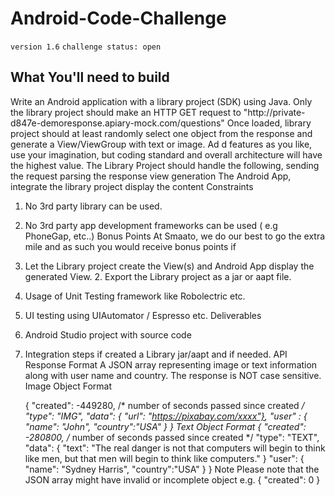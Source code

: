 # Android-Code-Challenge

`version 1.6`
`challenge status: open`

## What You'll need to build
Write an Android application with a library project (SDK) using Java. Only the library project should make an HTTP GET request to "http://private- d847e-demoresponse.apiary-mock.com/questions"
Once loaded, library project should at least randomly select one object from the response and generate a View/ViewGroup with text or image. Ad d features as you like, use your imagination, but coding standard and overall architecture will have the highest value.
The Library Project should handle the following,
sending the request parsing the response view generation
The Android App,
integrate the library project display the content
Constraints
1. No 3rd party library can be used.
2. No 3rd party app development frameworks can be used ( e.g PhoneGap, etc..)
Bonus Points
At Smaato, we do our best to go the extra mile and as such you would receive bonus points if
1. Let the Library project create the View(s) and Android App display the generated View. 2. Export the Library project as a jar or aapt file.
3. Usage of Unit Testing framework like Robolectric etc.
4. UI testing using UIAutomator / Espresso etc.
Deliverables
1. Android Studio project with source code
2. Integration steps if created a Library jar/aapt and if needed.
API Response Format
A JSON array representing image or text information along with user name and country. The response is NOT case sensitive.
Image Object Format
     
    {
"created": -449280, /* number of seconds passed since created */ "type": "IMG",
"data": { "url": "https://pixabay.com/xxxx"},
"user" : {
"name": "John", "country":"USA" }
}
 Text Object Format
    {
"created": -280800, /* number of seconds passed since created */ "type": "TEXT",
"data": {
"text": "The real danger is not that computers will begin to think like men, but that
men will begin to think like computers."
} "user": {
"name": "Sydney Harris", "country":"USA"
}
}
 Note
Please note that the JSON array might have invalid or incomplete object e.g.
   {
"created": 0
}
 
